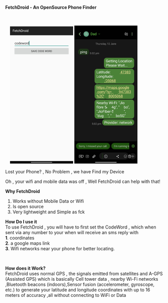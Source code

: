 **FetchDroid  -  An OpenSource Phone Finder**
#
<p align="center" style="margin-right:70px;">
  <img src="https://raw.githubusercontent.com/shad0wrider/FetchDroid/refs/heads/main/assets/homepage.png" width="200"/>
  <img src="https://raw.githubusercontent.com/shad0wrider/FetchDroid/refs/heads/main/assets/CleanFetchDroid.png" width="200"/>
</p>
Lost your Phone? , No Problem , we have Find my Device

Oh , your wifi and mobile data was off , Well FetchDroid can help with that!

**Why FetchDroid**
1. Works without Mobile Data or Wifi
2. Is open source
3. Very lightweight and Simple as fck

**How Do I use it**
<br>
To use FetchDroid , you will have to first set the CodeWord , 
which when sent via any number to your when
will receive an sms reply with
<br>
**1**. coordinates
<br>
**2**. a google maps link
<br>
**3**. Wifi networks near your phone for better locating.

<br>

**How does it Work?**
<br>
FetchDroid uses normal GPS , the signals emitted from satellites and
A-GPS (Assisted GPS) which is basically Cell tower data , nearby Wi-Fi networks ,Bluetooth beacons (indoors),Sensor fusion (accelerometer, gyroscope, etc.)
to generate your latitude and longitude coordinates with up to 16 meters of accuracy ,all without connecting to WiFi or Data 



